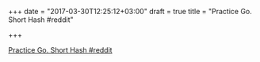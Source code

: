 +++
date = "2017-03-30T12:25:12+03:00"
draft = true
title = "Practice Go. Short Hash  #reddit"

+++

<p><a href="https://t.co/5qkzL42FYf">Practice Go. Short Hash  #reddit</a></p>